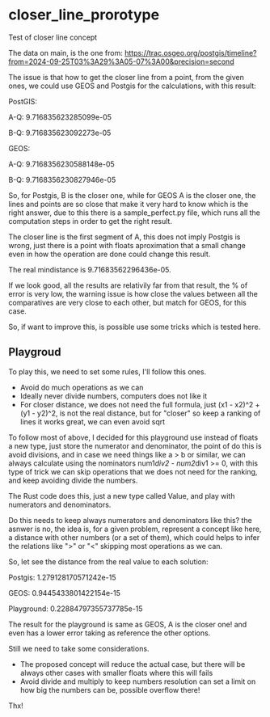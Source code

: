 # closer_line_prorotype
Test of closer line concept

The data on main, is the one from: https://trac.osgeo.org/postgis/timeline?from=2024-09-25T03%3A29%3A05-07%3A00&precision=second

The issue is that how to get the closer line from a point, from the given ones, we could use GEOS and Postgis for the calculations, with this result:

PostGIS:

 A-Q: 9.716835623285099e-05

 B-Q: 9.716835623092273e-05

GEOS:

 A-Q: 9.7168356230588148e-05

 B-Q: 9.7168356230827946e-05
 
So, for Postgis, B is the closer one, while for GEOS A is the closer one, the lines and points are so close that make it very hard to know which is the right answer, due to this there is a sample_perfect.py file, which runs all the computation steps in order to get the right result.
 
The closer line is the first segment of A, this does not imply Postgis is wrong, just there is a point with floats aproximation that a small change even in how the operation are done could change this result.

The real mindistance is 9.71683562296436e-05.

If we look good, all the results are relativily far from that result, the % of error is very low, the warning issue is how close the values between all the comparatives are very close to each other, but match for GEOS, for this case.

So, if want to improve this, is possible use some tricks which is tested here.

## Playgroud

To play this, we need to set some rules, I'll follow this ones.

- Avoid do much operations as we can
- Ideally never divide numbers, computers does not like it
- For closer distance, we does not need the full formula, just (x1 - x2)^2 + (y1 - y2)^2, is not the real distance, but for "closer" so keep a ranking of lines it works great, we can even avoid sqrt

To follow most of above, I decided for this playground use instead of floats a new type, just store the numerator and denominator, the point of do this is avoid divisions, and in case we need things like a > b or similar, we can always calculate using the nominators num1*div2 - num2*div1 >= 0, with this type of trick we can skip operations that we does not need for the ranking, and keep avoiding divide the numbers.

The Rust code does this, just a new type called Value, and play with numerators and denominators.

Do this needs to keep always numerators and denominators like this? the asnwer is no, the idea is, for a given problem, represent a concept like here, a distance with other numbers (or a set of them), which could helps to infer the relations like ">" or "<" skipping most operations as we can.

So, let see the distance from the real value to each solution:

Postgis: 1.279128170571242e-15

GEOS:    0.9445433801422154e-15

Playground: 0.22884797355737785e-15

The result for the playground is same as GEOS, A is the closer one! and even has a lower error taking as reference the other options.

Still we need to take some considerations.

- The proposed concept will reduce the actual case, but there will be always other cases with smaller floats where this will fails
- Avoid divide and multiply to keep numbers resolution can set a limit on how big the numbers can be, possible overflow there!

Thx!
